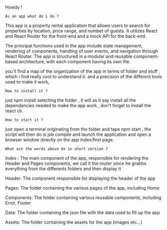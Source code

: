 Howdy !


```
As an app what do i do ?
```
This app is a property rental application that allows users to search for properties by location, price range, and number of guests. It utilizes React and React Router for the front-end and a mock API for the back-end.

The principal functions used in the app include state management, rendering of components, handling of user events, and navigation through React Router. The app is structured in a modular and reusable component-based architecture, with each component having its own file.

you'll find a map of the organization of the app in terms of folder and stuff , which i find really cool to understand it. and a precision of the different tools used to make it work,


```
How to install it ?
```
just npm install selecting the folder , it will as it say install all the dependancies needed to make the app work , don't forget to install the react cli.


```
How to start it ?
```
just open a terminal originating from the folder and tape npm start , the script will then do is job compile and launch the application and open a browser window directly on the app index/first page.


```
What are the words above do in short version ?
```

Index : The main component of the app, responsible for rendering the Header and Pages components, we call it the router since he grabbs everything from the differents folders and then display it

Header: The component responsible for displaying the header of the app

Pages: The folder containing the various pages of the app, including Home

Components: The folder containing various reusable components, including Error, Footer

Data: The folder containing the json file with the data used to fill up the app 

Assets: The folder containing the assets for the app (images etc...)


